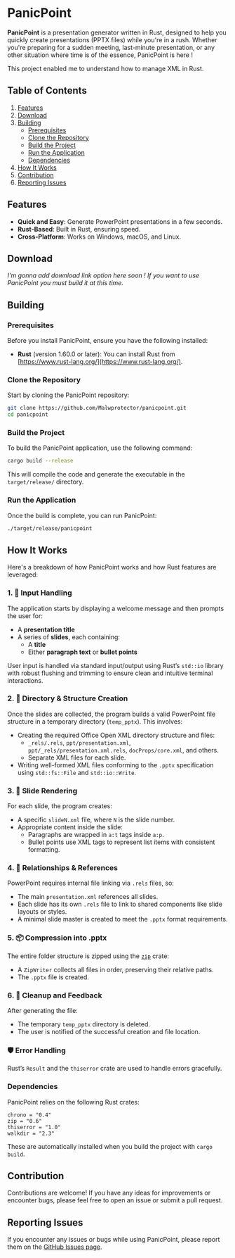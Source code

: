 # PanicPoint

**PanicPoint** is a presentation generator written in Rust, designed to help you quickly create presentations (PPTX files) while you're in a rush. Whether you're preparing for a sudden meeting, last-minute presentation, or any other situation where time is of the essence, PanicPoint is here !

This project enabled me to understand how to manage XML in Rust.

## Table of Contents

1. [Features](#features)
2. [Download](#download)
3. [Building](#building)
    - [Prerequisites](#prerequisites)
    - [Clone the Repository](#clone-the-repository)
    - [Build the Project](#build-the-project)
    - [Run the Application](#run-the-application)
    - [Dependencies](#dependencies)
4. [How It Works](#how-it-works)
5. [Contribution](#contribution)
6. [Reporting Issues](#reporting-issues)

## Features

- **Quick and Easy**: Generate PowerPoint presentations in a few seconds.
- **Rust-Based**: Built in Rust, ensuring speed.
- **Cross-Platform**: Works on Windows, macOS, and Linux.

## Download

_I'm gonna add download link option here soon ! If you want to use PanicPoint you must build it at this time._

## Building

### Prerequisites

Before you install PanicPoint, ensure you have the following installed:

- **Rust** (version 1.60.0 or later): You can install Rust from [https://www.rust-lang.org/](https://www.rust-lang.org/).

### Clone the Repository

Start by cloning the PanicPoint repository:

```bash
git clone https://github.com/Malwprotector/panicpoint.git
cd panicpoint
```

### Build the Project

To build the PanicPoint application, use the following command:

```bash
cargo build --release
```

This will compile the code and generate the executable in the `target/release/` directory.

### Run the Application

Once the build is complete, you can run PanicPoint:

```bash
./target/release/panicpoint
```

## How It Works

Here's a breakdown of how PanicPoint works and how Rust features are leveraged:

### 1. 🧠 Input Handling

The application starts by displaying a welcome message and then prompts the user for:

- A **presentation title**
- A series of **slides**, each containing:
  - A **title**
  - Either **paragraph text** or **bullet points**

User input is handled via standard input/output using Rust’s `std::io` library with robust flushing and trimming to ensure clean and intuitive terminal interactions.

### 2. 🧱 Directory & Structure Creation

Once the slides are collected, the program builds a valid PowerPoint file structure in a temporary directory (`temp_pptx`). This involves:

- Creating the required Office Open XML directory structure and files:
  - `_rels/.rels`, `ppt/presentation.xml`, `ppt/_rels/presentation.xml.rels`, `docProps/core.xml`, and others.
  - Separate XML files for each slide.
- Writing well-formed XML files conforming to the `.pptx` specification using `std::fs::File` and `std::io::Write`.

### 3. 🧾 Slide Rendering

For each slide, the program creates:

- A specific `slideN.xml` file, where `N` is the slide number.
- Appropriate content inside the slide:
  - Paragraphs are wrapped in `a:t` tags inside `a:p`.
  - Bullet points use XML tags to represent list items with consistent formatting.

### 4. 🧵 Relationships & References

PowerPoint requires internal file linking via `.rels` files, so:

- The main `presentation.xml` references all slides.
- Each slide has its own `.rels` file to link to shared components like slide layouts or styles.
- A minimal slide master is created to meet the `.pptx` format requirements.

### 5. 📦 Compression into .pptx

The entire folder structure is zipped using the [`zip`](https://docs.rs/zip) crate:

- A `ZipWriter` collects all files in order, preserving their relative paths.
- The `.pptx` file is created.

### 6. 🧹 Cleanup and Feedback

After generating the file:

- The temporary `temp_pptx` directory is deleted.
- The user is notified of the successful creation and file location.

### 🛡️ Error Handling

Rust’s `Result` and the `thiserror` crate are used to handle errors gracefully.

### Dependencies

PanicPoint relies on the following Rust crates:
```
chrono = "0.4"
zip = "0.6"
thiserror = "1.0"
walkdir = "2.3"
```
These are automatically installed when you build the project with `cargo build`.

## Contribution

Contributions are welcome! If you have any ideas for improvements or encounter bugs, please feel free to open an issue or submit a pull request.

## Reporting Issues

If you encounter any issues or bugs while using PanicPoint, please report them on the [GitHub Issues page](https://github.com/Malwprotector/panicpoint/issues).